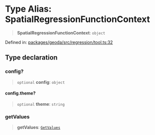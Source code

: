 # Type Alias: SpatialRegressionFunctionContext

> **SpatialRegressionFunctionContext**: `object`

Defined in: [packages/geoda/src/regression/tool.ts:32](https://github.com/GeoDaCenter/openassistant/blob/2c7e2a603db0fcbd6603996e5ea15006191c5f7f/packages/geoda/src/regression/tool.ts#L32)

## Type declaration

### config?

> `optional` **config**: `object`

#### config.theme?

> `optional` **theme**: `string`

### getValues

> **getValues**: [`GetValues`](GetValues.md)
